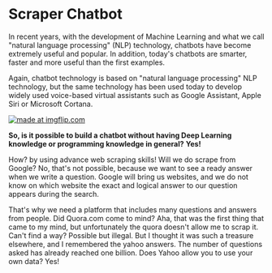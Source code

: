 # Scraper Chatbot


In recent years, with the development of Machine Learning and what we call "natural language processing" (NLP) technology, chatbots have become extremely useful and popular. In addition, today's chatbots are smarter, faster and more useful than the first examples. 

Again, chatbot technology is based on "natural language processing" NLP technology, but the same technology has been used today to develop widely used voice-based virtual assistants such as Google Assistant, Apple Siri or Microsoft Cortana. 

<a href="https://static.wixstatic.com/media/c11292_f8f012093ac6491e9cc447e939879819~mv2.gif"><img src="https://static.wixstatic.com/media/c11292_f8f012093ac6491e9cc447e939879819~mv2.gif" title="made at imgflip.com"/></a>

__So, is it possible to build a chatbot without having Deep Learning knowledge or programming knowledge in general?__ __Yes!__



How? by using advance web scraping skills! Will we do scrape from Google? No, that's not possible, because we want to see a ready answer when we write a question. Google will bring us websites, and we do not know on which website the exact and logical answer to our question appears during the search.



That's why we need a platform that includes many questions and answers from people. Did Quora.com come to mind? Aha, that was the first thing that came to my mind, but unfortunately the quora doesn't allow me to scrap it. Can't find a way? Possible but illegal. But I thought it was such a treasure elsewhere, and I remembered the yahoo answers. The number of questions asked has already reached one billion. Does Yahoo allow you to use your own data? Yes!
